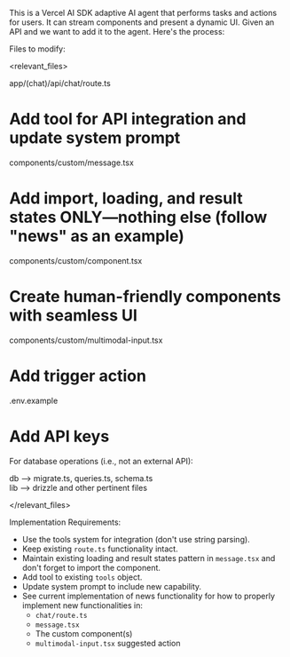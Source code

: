 This is a Vercel AI SDK adaptive AI agent that performs tasks and actions for users. 
It can stream components and present a dynamic UI. Given an API and we want to add it to the agent. 
Here's the process:

Files to modify:

<relevant_files>

app/(chat)/api/chat/route.ts  
# Add tool for API integration and update system prompt

components/custom/message.tsx  
# Add import, loading, and result states ONLY—nothing else (follow "news" as an example)

components/custom/component.tsx  
# Create human-friendly components with seamless UI

components/custom/multimodal-input.tsx  
# Add trigger action

.env.example  
# Add API keys

For database operations (i.e., not an external API):

db --> migrate.ts, queries.ts, schema.ts  
lib --> drizzle and other pertinent files  

</relevant_files>

Implementation Requirements:

- Use the tools system for integration (don't use string parsing).  
- Keep existing `route.ts` functionality intact.  
- Maintain existing loading and result states pattern in `message.tsx` and don't forget to import the component.  
- Add tool to existing `tools` object.  
- Update system prompt to include new capability.  
- See current implementation of news functionality for how to properly implement new functionalities in:  
  - `chat/route.ts`  
  - `message.tsx`  
  - The custom component(s)  
  - `multimodal-input.tsx` suggested action  